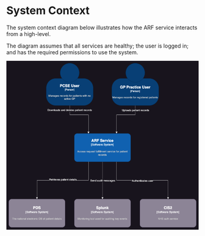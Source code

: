 # System Context

The system context diagram below illustrates how the ARF service interacts from a high-level.

The diagram assumes that all services are healthy; the user is logged in; and has the required
permissions to use the system.

[//]: # (TODO: Replace this image with Mermaid once C4 models are fully supported.)

![System Context Diagram](../../images/system-context-diagram.png)
